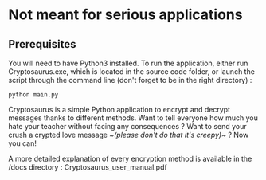 # Not meant for serious applications

## Prerequisites

You will need to have Python3 installed. To run the application, either run Cryptosaurus.exe, which is located in the source code folder, or launch the script through the command line (don't forget to be in the right directory) :

` python main.py `

Cryptosaurus is a simple Python application to encrypt and decrypt messages thanks to different methods. Want to tell everyone how much you hate your teacher without facing any consequences ? Want to send your crush a crypted love message *~(please don't do that it's creepy)~* ? Now you can! 

A more detailed explanation of every encryption method is available in the /docs directory : Cryptosaurus_user_manual.pdf
